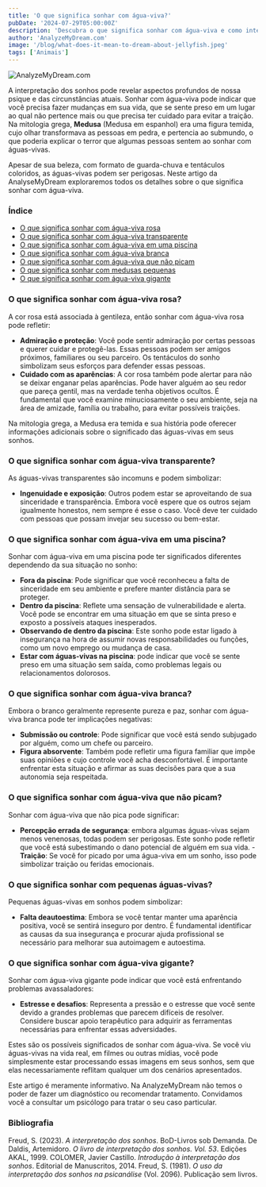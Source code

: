 ```yaml
---
title: 'O que significa sonhar com água-viva?'
pubDate: '2024-07-29T05:00:00Z'
description: 'Descubra o que significa sonhar com água-viva e como interpretar esses sonhos. Aprenda os diferentes significados das águas-vivas rosa, transparentes, brancas e muito mais.'
author: 'AnalyzeMyDream.com'
image: '/blog/what-does-it-mean-to-dream-about-jellyfish.jpeg'
tags: ['Animais']
---
```


![AnalyzeMyDream.com](/blog/what-does-it-mean-to-dream-about-jellyfish.jpeg)

A interpretação dos sonhos pode revelar aspectos profundos de nossa psique e das circunstâncias atuais. Sonhar com água-viva pode indicar que você precisa fazer mudanças em sua vida, que se sente preso em um lugar ao qual não pertence mais ou que precisa ter cuidado para evitar a traição. Na mitologia grega, **Medusa** (Medusa em espanhol) era uma figura temida, cujo olhar transformava as pessoas em pedra, e pertencia ao submundo, o que poderia explicar o terror que algumas pessoas sentem ao sonhar com águas-vivas.

Apesar de sua beleza, com formato de guarda-chuva e tentáculos coloridos, as águas-vivas podem ser perigosas. Neste artigo da AnalyseMyDream exploraremos todos os detalhes sobre o que significa sonhar com água-viva.

### Índice

- [O que significa sonhar com água-viva rosa](#o-que-significa-sonhar-com-água-viva-rosa)
- [O que significa sonhar com água-viva transparente](#o-que-significa-sonhar-com-água-viva-transparente)
- [O que significa sonhar com água-viva em uma piscina](#o-que-significa-sonhar-com-água-viva-em-uma-piscina)
- [O que significa sonhar com água-viva branca](#o-que-significa-sonhar-com-água-viva-branca)
- [O que significa sonhar com água-viva que não picam](#o-que-significa-sonhar-com-água-viva-que-não-picam)
- [O que significa sonhar com medusas pequenas](#o-que-significa-sonhar-com-medusas-pequenas)
- [O que significa sonhar com água-viva gigante](#o-que-significa-sonhar-com-água-viva-gigante)

### O que significa sonhar com água-viva rosa?

A cor rosa está associada à gentileza, então sonhar com água-viva rosa pode refletir:

- **Admiração e proteção**: Você pode sentir admiração por certas pessoas e querer cuidar e protegê-las. Essas pessoas podem ser amigos próximos, familiares ou seu parceiro. Os tentáculos do sonho simbolizam seus esforços para defender essas pessoas.
- **Cuidado com as aparências**: A cor rosa também pode alertar para não se deixar enganar pelas aparências. Pode haver alguém ao seu redor que pareça gentil, mas na verdade tenha objetivos ocultos. É fundamental que você examine minuciosamente o seu ambiente, seja na área de amizade, família ou trabalho, para evitar possíveis traições.

Na mitologia grega, a Medusa era temida e sua história pode oferecer informações adicionais sobre o significado das águas-vivas em seus sonhos. 

### O que significa sonhar com água-viva transparente?

As águas-vivas transparentes são incomuns e podem simbolizar:

- **Ingenuidade e exposição**: Outros podem estar se aproveitando de sua sinceridade e transparência. Embora você espere que os outros sejam igualmente honestos, nem sempre é esse o caso. Você deve ter cuidado com pessoas que possam invejar seu sucesso ou bem-estar.

### O que significa sonhar com água-viva em uma piscina?

Sonhar com água-viva em uma piscina pode ter significados diferentes dependendo da sua situação no sonho:

- **Fora da piscina**: Pode significar que você reconheceu a falta de sinceridade em seu ambiente e prefere manter distância para se proteger.
- **Dentro da piscina**: Reflete uma sensação de vulnerabilidade e alerta. Você pode se encontrar em uma situação em que se sinta preso e exposto a possíveis ataques inesperados.
- **Observando de dentro da piscina**: Este sonho pode estar ligado à insegurança na hora de assumir novas responsabilidades ou funções, como um novo emprego ou mudança de casa.
- **Estar com águas-vivas na piscina**: pode indicar que você se sente preso em uma situação sem saída, como problemas legais ou relacionamentos dolorosos.

### O que significa sonhar com água-viva branca?

Embora o branco geralmente represente pureza e paz, sonhar com água-viva branca pode ter implicações negativas:

- **Submissão ou controle**: Pode significar que você está sendo subjugado por alguém, como um chefe ou parceiro. 
- **Figura absorvente**: Também pode refletir uma figura familiar que impõe suas opiniões e cujo controle você acha desconfortável. É importante enfrentar esta situação e afirmar as suas decisões para que a sua autonomia seja respeitada.

### O que significa sonhar com água-viva que não picam?

Sonhar com água-viva que não pica pode significar:

- **Percepção errada de segurança**: embora algumas águas-vivas sejam menos venenosas, todas podem ser perigosas. Este sonho pode refletir que você está subestimando o dano potencial de alguém em sua vida. - **Traição**: Se você for picado por uma água-viva em um sonho, isso pode simbolizar traição ou feridas emocionais.

### O que significa sonhar com pequenas águas-vivas?

Pequenas águas-vivas em sonhos podem simbolizar:

- **Falta deautoestima**: Embora se você tentar manter uma aparência positiva, você se sentirá inseguro por dentro. É fundamental identificar as causas da sua insegurança e procurar ajuda profissional se necessário para melhorar sua autoimagem e autoestima.

### O que significa sonhar com água-viva gigante?

Sonhar com água-viva gigante pode indicar que você está enfrentando problemas avassaladores:

- **Estresse e desafios**: Representa a pressão e o estresse que você sente devido a grandes problemas que parecem difíceis de resolver. Considere buscar apoio terapêutico para adquirir as ferramentas necessárias para enfrentar essas adversidades.

Estes são os possíveis significados de sonhar com água-viva. Se você viu águas-vivas na vida real, em filmes ou outras mídias, você pode simplesmente estar processando essas imagens em seus sonhos, sem que elas necessariamente reflitam qualquer um dos cenários apresentados.

Este artigo é meramente informativo. Na AnalyzeMyDream não temos o poder de fazer um diagnóstico ou recomendar tratamento. Convidamos você a consultar um psicólogo para tratar o seu caso particular.

### Bibliografia

Freud, S. (2023). *A interpretação dos sonhos*. BoD-Livros sob Demanda. 
De Daldis, Artemidoro. *O livro de interpretação dos sonhos. Vol. 53*. Edições AKAL, 1999. 
COLOMER, Javier Castillo. *Introdução à interpretação dos sonhos*. Editorial de Manuscritos, 2014. 
Freud, S. (1981). *O uso da interpretação dos sonhos na psicanálise* (Vol. 2096). Publicação sem livros.